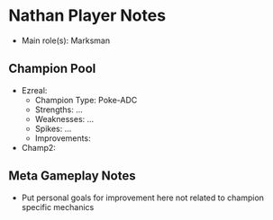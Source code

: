 # Nathan Player Notes

* Main role(s): Marksman

## Champion Pool

* Ezreal:
    * Champion Type:    Poke-ADC
    * Strengths:        ...
    * Weaknesses:       ...
    * Spikes:       ...
    * Improvements:
* Champ2:

## Meta Gameplay Notes

* Put personal goals for improvement here not related to champion specific mechanics

